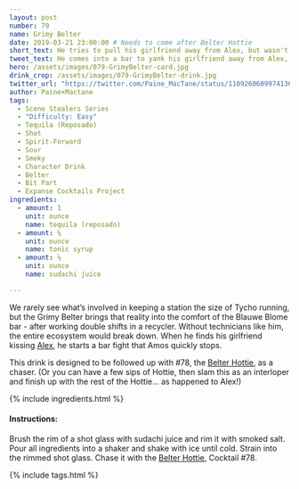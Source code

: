 ```yaml
---
layout: post
number: 79
name: Grimy Belter
date: 2019-03-21 23:00:00 # Needs to come after Belter Hottie
short_text: He tries to pull his girlfriend away from Alex, but wasn't counting on Amos. 
tweet_text: He comes into a bar to yank his girlfriend away from Alex, but wasn't counting on Amos. [@tedserious](https://twitter.com/tedserious) has only one line, and it's all in Lang Belta, but he makes it completely clear exactly what's going on.
hero: /assets/images/079-GrimyBelter-card.jpg
drink_crop: /assets/images/079-GrimyBelter-drink.jpg
twitter_url: "https://twitter.com/Paine_MacTane/status/1109260609974136832"
author: Paine×Mactane
tags:
  - Scene Stealers Series
  - "Difficulty: Easy"
  - Tequila (Reposado)
  - Shot
  - Spirit-Forward
  - Sour
  - Smoky
  - Character Drink
  - Belter
  - Bit Part
  - Expanse Cocktails Project
ingredients:
  - amount: 1
    unit: ounce
    name: tequila (reposado)
  - amount: ⅛
    unit: ounce
    name: tonic syrup
  - amount: ⅛
    unit: ounce
    name: sudachi juice

---
```


We rarely see what’s involved in keeping a station the size of Tycho running, but the Grimy Belter brings that reality into the comfort of the Blauwe Blome bar - after working double shifts in a recycler. Without technicians like him, the entire ecosystem would break down. When he finds his girlfriend kissing [Alex](/cocktails/2018/03/08/alex-kamal/), he starts a bar fight that Amos quickly stops.

This drink is designed to be followed up with #78, the [Belter Hottie](/cocktails/2019/03/21/belter-hottie/), as a chaser. (Or you can have a few sips of Hottie, then slam this as an interloper and finish up with the rest of the Hottie... as happened to Alex!)

{% include ingredients.html %}

#### Instructions:

Brush the rim of a shot glass with sudachi juice and rim it with smoked salt. Pour all ingredients into a shaker and shake with ice until cold. Strain into the rimmed shot glass. Chase it with the [Belter Hottie](/cocktails/2019/03/21/belter-hottie/), Cocktail #78.

{% include tags.html %}

